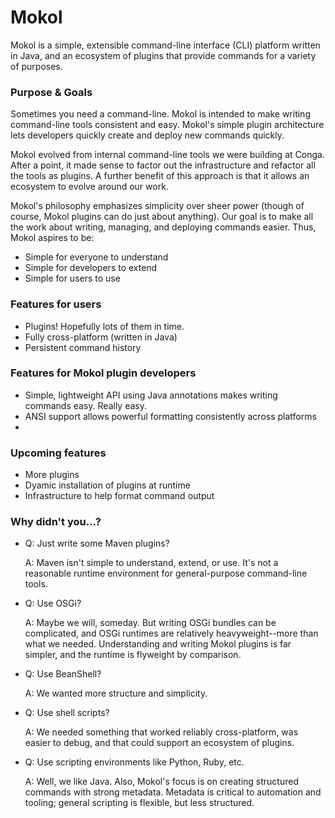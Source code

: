 Mokol
=====

Mokol is a simple, extensible command-line interface (CLI) platform written in Java, and an ecosystem of plugins that provide commands for a variety of purposes.

### Purpose & Goals
Sometimes you need a command-line. Mokol is intended to make writing command-line tools consistent and easy. Mokol's simple plugin architecture lets developers quickly create and deploy new commands quickly.

Mokol evolved from internal command-line tools we were building at Conga. After a point, it made sense to factor out the infrastructure and refactor all the tools as plugins. A further benefit of this approach is that it allows an ecosystem to evolve around our work.

Mokol's philosophy emphasizes simplicity over sheer power (though of course, Mokol plugins can do just about anything). Our goal is to make all the work about writing, managing, and deploying commands easier. Thus, Mokol aspires to be:

- Simple for everyone to understand
- Simple for developers to extend
- Simple for users to use

### Features for users
- Plugins! Hopefully lots of them in time.
- Fully cross-platform (written in Java)
- Persistent command history

### Features for Mokol plugin developers
- Simple, lightweight API using Java annotations makes writing commands easy. Really easy.
- ANSI support allows powerful formatting consistently across platforms
- 

### Upcoming features
- More plugins
- Dyamic installation of plugins at runtime
- Infrastructure to help format command output

### Why didn't you...?
- Q: Just write some Maven plugins?

	A: Maven isn't simple to understand, extend, or use. It's not a reasonable runtime environment for general-purpose command-line tools.

- Q: Use OSGi?

	A: Maybe we will, someday. But writing OSGi bundles can be complicated, and OSGi runtimes are relatively heavyweight--more than what we needed. Understanding and writing Mokol plugins is far simpler, and the runtime is flyweight by comparison.

- Q: Use BeanShell?

	A: We wanted more structure and simplicity.

- Q: Use shell scripts?

	A: We needed something that worked reliably cross-platform, was easier to debug, and that could support an ecosystem of plugins.

- Q: Use scripting environments like Python, Ruby, etc.

	A: Well, we like Java. Also, Mokol's focus is on creating structured commands with strong metadata. Metadata is critical to automation and tooling; general scripting is flexible, but less structured.
	
